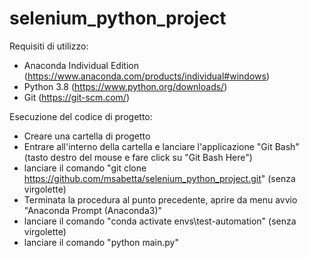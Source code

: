 # selenium_python_project

Requisiti di utilizzo:
- Anaconda Individual Edition (https://www.anaconda.com/products/individual#windows)
- Python 3.8 (https://www.python.org/downloads/)
- Git (https://git-scm.com/)

Esecuzione del codice di progetto:
- Creare una cartella di progetto
- Entrare all'interno della cartella e lanciare l'applicazione "Git Bash" (tasto destro del mouse e fare click su "Git Bash Here")
- lanciare il comando "git clone https://github.com/msabetta/selenium_python_project.git" (senza virgolette)
- Terminata la procedura al punto precedente, aprire da menu avvio "Anaconda Prompt (Anaconda3)"
- lanciare il comando "conda activate envs\test-automation" (senza virgolette)
- lanciare il comando "python main.py"
